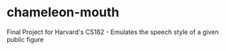 # chameleon-mouth
Final Project for Harvard's CS182 - Emulates the speech style of a given public figure
